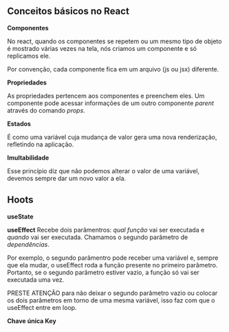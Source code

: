 Conceitos básicos no React
---

**Componentes**

No react, quando os componentes se repetem ou um mesmo tipo de objeto é mostrado várias vezes na tela, nós criamos um componente e só replicamos ele.

Por convenção, cada componente fica em um arquivo (js ou jsx) diferente.

**Propriedades**

As propriedades pertencem aos componentes e preenchem eles. Um componente pode acessar informações de um outro componente *parent* através do comando *props*.

**Estados**

É como uma variável cuja mudança de valor gera uma nova renderização, refletindo na aplicação.

**Imultabilidade**

Esse princípio diz que não podemos alterar o valor de uma variável, devemos sempre dar um novo valor a ela.

Hoots
---

**useState**

**useEffect**
Recebe dois parâmentros: *qual função* vai ser executada e *quando* vai ser executada. Chamamos o segundo parâmetro de *dependências*.

Por exemplo, o segundo parâmentro pode receber uma variável e, sempre que ela mudar, o useEffect roda a função presente no primeiro parâmetro. Portanto, se o segundo parâmetro estiver vazio, a função só vai ser executada uma vez.

PRESTE ATENÇÃO para não deixar o segundo parâmetro vazio ou colocar os dois parâmetros em torno de uma mesma variável, isso faz com que o useEffect entre em loop.

**Chave única Key**
